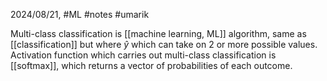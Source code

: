 2024/08/21, #ML #notes #umarik 

Multi-class classification is [[machine learning, ML]] algorithm, same as [[classification]] but where $\hat{y}$ which can take on 2 or more possible values. Activation function which carries out multi-class classification is [[softmax]], which returns a vector of probabilities of each outcome.